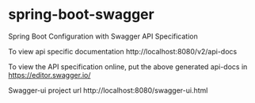 # spring-boot-swagger
Spring Boot Configuration with Swagger API Specification

To view api specific documentation 
http://localhost:8080/v2/api-docs

To view the API specification online, put the above generated api-docs in https://editor.swagger.io/

Swagger-ui project url
http://localhost:8080/swagger-ui.html

